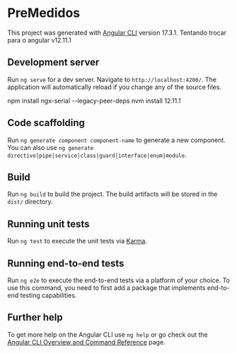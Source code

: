 # PreMedidos

This project was generated with [Angular CLI](https://github.com/angular/angular-cli) version 17.3.1.
Tentando trocar para o angular v12.11.1

## Development server

Run `ng serve` for a dev server. Navigate to `http://localhost:4200/`. The application will automatically reload if you change any of the source files.

npm install ngx-serial --legacy-peer-deps
nvm install 12.11.1


## Code scaffolding

Run `ng generate component component-name` to generate a new component. You can also use `ng generate directive|pipe|service|class|guard|interface|enum|module`.

## Build

Run `ng build` to build the project. The build artifacts will be stored in the `dist/` directory.

## Running unit tests

Run `ng test` to execute the unit tests via [Karma](https://karma-runner.github.io).

## Running end-to-end tests

Run `ng e2e` to execute the end-to-end tests via a platform of your choice. To use this command, you need to first add a package that implements end-to-end testing capabilities.

## Further help

To get more help on the Angular CLI use `ng help` or go check out the [Angular CLI Overview and Command Reference](https://angular.io/cli) page.
